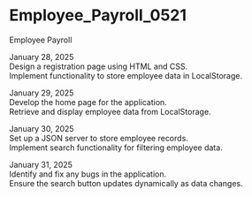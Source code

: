# Employee_Payroll_0521   

Employee Payroll         

January 28, 2025  
Design a registration page using HTML and CSS.   
Implement functionality to store employee data in LocalStorage.   

January 29, 2025   
Develop the home page for the application.           
Retrieve and display employee data from LocalStorage.      

January 30, 2025         
Set up a JSON server to store employee records.         
Implement search functionality for filtering employee data.  

January 31, 2025          
Identify and fix any bugs in the application.         
Ensure the search button updates dynamically as data changes.     
 
